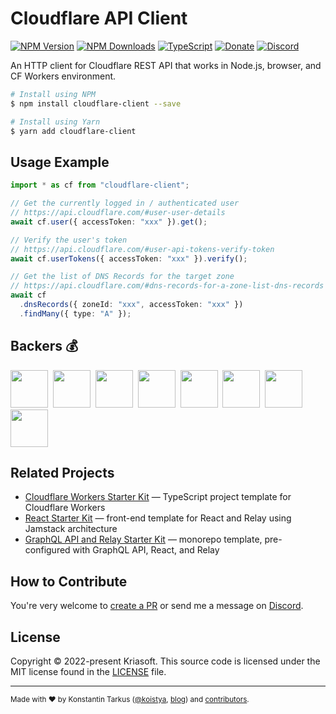 # Cloudflare API Client

[![NPM Version](https://img.shields.io/npm/v/cloudflare-client?style=flat-square)](https://www.npmjs.com/package/cloudflare-client)
[![NPM Downloads](https://img.shields.io/npm/dm/cloudflare-client?style=flat-square)](https://www.npmjs.com/package/cloudflare-client)
[![TypeScript](https://img.shields.io/badge/%3C%2F%3E-TypeScript-%230074c1.svg?style=flat-square)](http://www.typescriptlang.org/)
[![Donate](https://img.shields.io/badge/dynamic/json?color=%23ff424d&label=Patreon&style=flat-square&query=data.attributes.patron_count&suffix=%20patrons&url=https%3A%2F%2Fwww.patreon.com%2Fapi%2Fcampaigns%2F233228)](http://patreon.com/koistya)
[![Discord](https://img.shields.io/discord/643523529131950086?label=Chat&style=flat-square)](https://discord.gg/bSsv7XM)

An HTTP client for Cloudflare REST API that works in Node.js, browser, and CF Workers environment.

```bash
# Install using NPM
$ npm install cloudflare-client --save

# Install using Yarn
$ yarn add cloudflare-client
```

## Usage Example

```ts
import * as cf from "cloudflare-client";

// Get the currently logged in / authenticated user
// https://api.cloudflare.com/#user-user-details
await cf.user({ accessToken: "xxx" }).get();

// Verify the user's token
// https://api.cloudflare.com/#user-api-tokens-verify-token
await cf.userTokens({ accessToken: "xxx" }).verify();

// Get the list of DNS Records for the target zone
// https://api.cloudflare.com/#dns-records-for-a-zone-list-dns-records
await cf
  .dnsRecords({ zoneId: "xxx", accessToken: "xxx" })
  .findMany({ type: "A" });
```

## Backers 💰

<a href="https://reactstarter.com/b/1"><img src="https://reactstarter.com/b/1.png" height="60" /></a>&nbsp;&nbsp;<a href="https://reactstarter.com/b/2"><img src="https://reactstarter.com/b/2.png" height="60" /></a>&nbsp;&nbsp;<a href="https://reactstarter.com/b/3"><img src="https://reactstarter.com/b/3.png" height="60" /></a>&nbsp;&nbsp;<a href="https://reactstarter.com/b/4"><img src="https://reactstarter.com/b/4.png" height="60" /></a>&nbsp;&nbsp;<a href="https://reactstarter.com/b/5"><img src="https://reactstarter.com/b/5.png" height="60" /></a>&nbsp;&nbsp;<a href="https://reactstarter.com/b/6"><img src="https://reactstarter.com/b/6.png" height="60" /></a>&nbsp;&nbsp;<a href="https://reactstarter.com/b/7"><img src="https://reactstarter.com/b/7.png" height="60" /></a>&nbsp;&nbsp;<a href="https://reactstarter.com/b/8"><img src="https://reactstarter.com/b/8.png" height="60" /></a>

## Related Projects

- [Cloudflare Workers Starter Kit](https://github.com/kriasoft/cloudflare-starter-kit) — TypeScript project template for Cloudflare Workers
- [React Starter Kit](https://github.com/kriasoft/react-starter-kit) — front-end template for React and Relay using Jamstack architecture
- [GraphQL API and Relay Starter Kit](https://github.com/kriasoft/graphql-starter) — monorepo template, pre-configured with GraphQL API, React, and Relay

## How to Contribute

You're very welcome to [create a PR](https://docs.github.com/en/pull-requests/collaborating-with-pull-requests/proposing-changes-to-your-work-with-pull-requests/creating-a-pull-request)
or send me a message on [Discord](https://discord.gg/bSsv7XM).

## License

Copyright © 2022-present Kriasoft. This source code is licensed under the MIT license found in the
[LICENSE](https://github.com/kriasoft/cloudflare-client/blob/main/LICENSE) file.

---

<sup>Made with ♥ by Konstantin Tarkus ([@koistya](https://twitter.com/koistya), [blog](https://medium.com/@koistya))
and [contributors](https://github.com/kriasoft/cloudflare-client/graphs/contributors).</sup>

